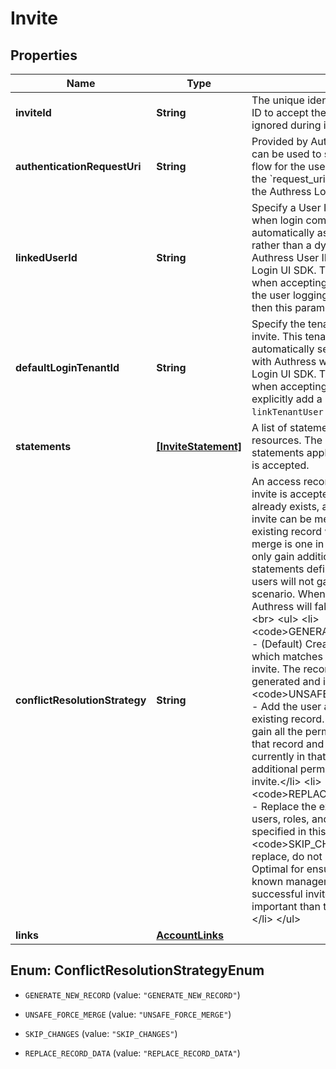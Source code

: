 # Invite

## Properties

Name | Type | Description | Notes
------------ | ------------- | ------------- | -------------
**inviteId** | **String** | The unique identifier for the invite. Use this ID to accept the invite. This parameter is ignored during invite creation. | [readonly] 
**authenticationRequestUri** | **String** | Provided by Authress as a unique URI that can be used to start the Authress Login flow for the user. Provide this property in the &#x60;request_uri&#x60; property, when not using the Authress Login UI SDK. | [optional] [readonly] 
**linkedUserId** | **String** | Specify a User ID the user should receive when login completes. This ID is used to automatically assign a user ID to the user rather than a dynamically generated Authress User ID when using the Authress Login UI SDK. This parameter is ignored when accepting invites directly. Note: If the user logging in has already signed up, then this parameter is ignored. | [optional]
**defaultLoginTenantId** | **String** | Specify the tenant associated with the invite. This tenant Id is used to automatically select the tenant during login with Authress when using the Authress Login UI SDK. This parameter is ignored when accepting invites directly. To explicitly add a user to a tenant use the <code>linkTenantUser</code> API endpoint. | [optional] 
**statements** | [**[InviteStatement]**](InviteStatement.md) | A list of statements which match roles to resources. The invited user will all statements apply to them when the invite is accepted. | 
**conflictResolutionStrategy** | **String** | An access record will be created when the invite is accepted. If the access record already exists, and the statements in this invite can be merged safely, then the existing record will be updated. A safe merge is one in which the current user will only gain additional access to the statements defined in the invite and other users will not gain additional access in any scenario. When this cannot be done safely, Authress will fallback to this parameter.&lt;br&gt;             &lt;ul&gt;               &lt;li&gt;&lt;code&gt;GENERATE_NEW_RECORD&lt;/code&gt; - (Default) Create a new access record which matches the statements in this invite. The record ID will be randomly generated and is unpredictable.&lt;/li&gt;               &lt;li&gt;&lt;code&gt;UNSAFE_FORCE_MERGE&lt;/code&gt; - Add the user and statements to the existing record. This will cause the user to gain all the permissions already defined in that record and will cause all the users currently in that record to gain all the additional permissions defined in the invite.&lt;/li&gt;               &lt;li&gt;&lt;code&gt;REPLACE_RECORD_DATA&lt;/code&gt; - Replace the existing access record users, roles, and resources with those specified in this invite.&lt;/li&gt;               &lt;li&gt;&lt;code&gt;SKIP_CHANGES&lt;/code&gt; - Do not replace, do not create, do not throw. Optimal for ensuring that all records have a known management strategy and successful invite acceptance is more important than the granted permissions.&lt;/li&gt;             &lt;/ul&gt; | [optional] [default: &#39;GENERATE_NEW_RECORD&#39;]
**links** | [**AccountLinks**](AccountLinks.md) |  | [optional] 



## Enum: ConflictResolutionStrategyEnum


* `GENERATE_NEW_RECORD` (value: `"GENERATE_NEW_RECORD"`)

* `UNSAFE_FORCE_MERGE` (value: `"UNSAFE_FORCE_MERGE"`)

* `SKIP_CHANGES` (value: `"SKIP_CHANGES"`)

* `REPLACE_RECORD_DATA` (value: `"REPLACE_RECORD_DATA"`)




